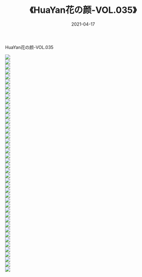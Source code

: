 ﻿---
layout: post
title:  《HuaYan花の颜-VOL.035》
date:   2021-04-17
img: http://img.660000.xyz/Sharelink/网络美图/2021/HuaYan花の颜-VOL.035/000.jpg
categories: [美女, 清纯, 唯美]
---

HuaYan花の颜-VOL.035

  ![](http://img.660000.xyz/Sharelink/网络美图/2021/HuaYan花の颜-VOL.035/001.jpg) <br> ![](http://img.660000.xyz/Sharelink/网络美图/2021/HuaYan花の颜-VOL.035/002.jpg) <br> ![](http://img.660000.xyz/Sharelink/网络美图/2021/HuaYan花の颜-VOL.035/003.jpg) <br> ![](http://img.660000.xyz/Sharelink/网络美图/2021/HuaYan花の颜-VOL.035/004.jpg) <br> ![](http://img.660000.xyz/Sharelink/网络美图/2021/HuaYan花の颜-VOL.035/005.jpg) <br> ![](http://img.660000.xyz/Sharelink/网络美图/2021/HuaYan花の颜-VOL.035/006.jpg) <br> ![](http://img.660000.xyz/Sharelink/网络美图/2021/HuaYan花の颜-VOL.035/007.jpg) <br> ![](http://img.660000.xyz/Sharelink/网络美图/2021/HuaYan花の颜-VOL.035/008.jpg) <br> ![](http://img.660000.xyz/Sharelink/网络美图/2021/HuaYan花の颜-VOL.035/009.jpg) <br> ![](http://img.660000.xyz/Sharelink/网络美图/2021/HuaYan花の颜-VOL.035/010.jpg) <br> ![](http://img.660000.xyz/Sharelink/网络美图/2021/HuaYan花の颜-VOL.035/011.jpg) <br> ![](http://img.660000.xyz/Sharelink/网络美图/2021/HuaYan花の颜-VOL.035/012.jpg) <br> ![](http://img.660000.xyz/Sharelink/网络美图/2021/HuaYan花の颜-VOL.035/013.jpg) <br> ![](http://img.660000.xyz/Sharelink/网络美图/2021/HuaYan花の颜-VOL.035/014.jpg) <br> ![](http://img.660000.xyz/Sharelink/网络美图/2021/HuaYan花の颜-VOL.035/015.jpg) <br> ![](http://img.660000.xyz/Sharelink/网络美图/2021/HuaYan花の颜-VOL.035/016.jpg) <br> ![](http://img.660000.xyz/Sharelink/网络美图/2021/HuaYan花の颜-VOL.035/017.jpg) <br> ![](http://img.660000.xyz/Sharelink/网络美图/2021/HuaYan花の颜-VOL.035/018.jpg) <br> ![](http://img.660000.xyz/Sharelink/网络美图/2021/HuaYan花の颜-VOL.035/019.jpg) <br> ![](http://img.660000.xyz/Sharelink/网络美图/2021/HuaYan花の颜-VOL.035/020.jpg) <br> ![](http://img.660000.xyz/Sharelink/网络美图/2021/HuaYan花の颜-VOL.035/021.jpg) <br> ![](http://img.660000.xyz/Sharelink/网络美图/2021/HuaYan花の颜-VOL.035/022.jpg) <br> ![](http://img.660000.xyz/Sharelink/网络美图/2021/HuaYan花の颜-VOL.035/023.jpg) <br> ![](http://img.660000.xyz/Sharelink/网络美图/2021/HuaYan花の颜-VOL.035/024.jpg) <br> ![](http://img.660000.xyz/Sharelink/网络美图/2021/HuaYan花の颜-VOL.035/025.jpg) <br> ![](http://img.660000.xyz/Sharelink/网络美图/2021/HuaYan花の颜-VOL.035/026.jpg) <br> ![](http://img.660000.xyz/Sharelink/网络美图/2021/HuaYan花の颜-VOL.035/027.jpg) <br> ![](http://img.660000.xyz/Sharelink/网络美图/2021/HuaYan花の颜-VOL.035/028.jpg) <br> ![](http://img.660000.xyz/Sharelink/网络美图/2021/HuaYan花の颜-VOL.035/029.jpg) <br> ![](http://img.660000.xyz/Sharelink/网络美图/2021/HuaYan花の颜-VOL.035/030.jpg) <br> ![](http://img.660000.xyz/Sharelink/网络美图/2021/HuaYan花の颜-VOL.035/031.jpg) <br> ![](http://img.660000.xyz/Sharelink/网络美图/2021/HuaYan花の颜-VOL.035/032.jpg) <br> ![](http://img.660000.xyz/Sharelink/网络美图/2021/HuaYan花の颜-VOL.035/033.jpg) <br> ![](http://img.660000.xyz/Sharelink/网络美图/2021/HuaYan花の颜-VOL.035/034.jpg) <br> ![](http://img.660000.xyz/Sharelink/网络美图/2021/HuaYan花の颜-VOL.035/035.jpg) <br> ![](http://img.660000.xyz/Sharelink/网络美图/2021/HuaYan花の颜-VOL.035/036.jpg) <br> ![](http://img.660000.xyz/Sharelink/网络美图/2021/HuaYan花の颜-VOL.035/037.jpg) <br> ![](http://img.660000.xyz/Sharelink/网络美图/2021/HuaYan花の颜-VOL.035/038.jpg) <br> ![](http://img.660000.xyz/Sharelink/网络美图/2021/HuaYan花の颜-VOL.035/039.jpg) <br> ![](http://img.660000.xyz/Sharelink/网络美图/2021/HuaYan花の颜-VOL.035/040.jpg) <br> ![](http://img.660000.xyz/Sharelink/网络美图/2021/HuaYan花の颜-VOL.035/041.jpg) <br> ![](http://img.660000.xyz/Sharelink/网络美图/2021/HuaYan花の颜-VOL.035/042.jpg) <br> ![](http://img.660000.xyz/Sharelink/网络美图/2021/HuaYan花の颜-VOL.035/043.jpg) <br> ![](http://img.660000.xyz/Sharelink/网络美图/2021/HuaYan花の颜-VOL.035/044.jpg) <br>